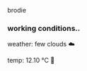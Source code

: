 brodie

<!--weather_start-->
### working conditions..

weather: few clouds ☁️

temp: 12.10 °C 👕

<!--weather_end-->
